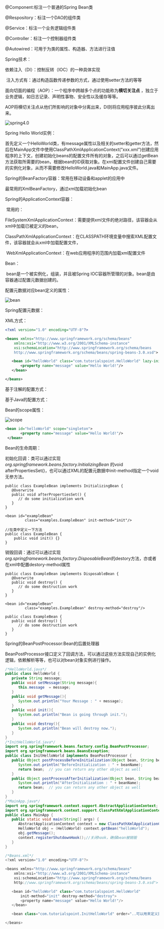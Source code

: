 @Component:标注一个普通的Spring Bean类

@Respository：标注一个DAO的组件类

@Service：标注一个业务逻辑组件类

@Controller：标注一个控制器组件类

@Autowired：可用于为类的属性、构造器、方法进行注值



Spring技术：

依赖注入（DI）：控制反转（IOC）的一种具体实现

​	注入方式有：通过构造函数传递参数的方式，通过使用setter方法的等等

面向切面的编程（AOP）：一个程序中跨越多个点的功能称为**横切关注点** ，独立于业务逻辑，如日志记录、声明性事物、安全性以及缓存等等。

AOP将横切关注点从他们所影响的对象中分离出来，DI则将应用程序彼此分离出来。

![spring4.0](./Spring4.0/springkuangjia.png)

Spring Hello World实例：

首先定义一个HelloWorld类，有message属性以及相关的setter和getter方法，然后在MainApp文件中使用ClassPathXmlApplicationContext(“xxx.xml”)创建应用程序的上下文，创建初始化beans的配置文件所有的对象，之后可以通过getBean方法获取所需要的bean，根据bean的ID获取对象。在xml配置文件创建自己需要的实例化对象，从而不需要修改HelloWorld.java和MainApp.java文件。



Spring的BeanFactory容器：常用在移动设备和applet的应用中

最常用的XmlBeanFactory，通过xml加载初始化bean



Spring的ApplicationContext容器：

​	常用的：

​	FileSystemXmlApplicationContext：需要提供xml文件的绝对路径，该容器会从xml中加载已被定义的bean，

​	ClassPathXmlApplicationContext：在CLASSPATH环境变量中搜索XML配置文件，该容器就会从xml中加载配置文件，

​	WebXmlApplicationContext：在web应用程序的范围内加载xml配置文件



Bean：

​	bean是一个被实例化，组装，并且被Spring IOC容器所管理的对象。bean是由容器通过配置元数据创建的。

配置元数据对应bean定义的属性：

![bean](./Spring4.0/bean-property.png)

Spring配置元数据：

XML方式：

```xml
<?xml version="1.0" encoding="UTF-8"?>

<beans xmlns="http://www.springframework.org/schema/beans"
    xmlns:xsi="http://www.w3.org/2001/XMLSchema-instance"
    xsi:schemaLocation="http://www.springframework.org/schema/beans
    http://www.springframework.org/schema/beans/spring-beans-3.0.xsd">

   <bean id="helloWorld" class="com.tutorialspoint.HelloWorld" lazy-init="true" lazy-method="..." destroy-method="...">
       <property name="message" value="Hello World!"/>
   </bean>

</beans>
```

基于注解的配置方式：

基于Java的配置方式：



Bean的scope属性：

![scope](./Spring4.0/scope-property.png)

```xml
<bean id="helloWorld" scope="singleton">
       <property name="message" value="Hello World!"/>
 </bean>
```



Bean的生命周期：

​	初始化回调：类可以通过实现*org.springframework.beans.factory.InitializingBean* 的void afterPropertiesSet()，也可以通过XML的配置元数据中init-method指定一个void无参方法。

```jav
public class ExampleBean implements InitializingBean {
   @Overwrite	
   public void afterPropertiesSet() {
      // do some initialization work
   }
}
```

```
<bean id="exampleBean" 
         class="examples.ExampleBean" init-method="init"/>
         
//在类中定义一下方法
public class ExampleBean {
    public void init() {}
}
```



​	销毁回调：通过可以通过实现*org.springframework.beans.factory.DisposableBean*的destory方法，亦或者在xml中配置destory-method属性

```
public class ExampleBean implements DisposableBean {
   @Overwrite
   public void destroy() {
      // do some destruction work
   }
}
```

```
<bean id="exampleBean"
         class="examples.ExampleBean" destroy-method="destroy"/>
         
public class ExampleBean {
   public void destroy() {
      // do some destruction work
   }
}
```

Spring的BeanPostProcessor:Bean的后置处理器

​	BeanPostProcessor接口定义了回调方法，可以通过这些方法实现自己的实例化逻辑，依赖解析等等，也可以对bean对象实例进行操作。

```java
/*HelloWorld.java*/
public class HelloWorld {
   private String message;
   public void setMessage(String message){
      this.message  = message;
   }
   public void getMessage(){
      System.out.println("Your Message : " + message);
   }
   public void init(){
      System.out.println("Bean is going through init.");
   }
   public void destroy(){
      System.out.println("Bean will destroy now.");
   }
}
/*InitHelloWorld.java*/
import org.springframework.beans.factory.config.BeanPostProcessor;
import org.springframework.beans.BeansException;
public class InitHelloWorld implements BeanPostProcessor {
   public Object postProcessBeforeInitialization(Object bean, String beanName) throws BeansException {
      System.out.println("BeforeInitialization : " + beanName);
      return bean;  // you can return any other object as well
   }
   public Object postProcessAfterInitialization(Object bean, String beanName) throws BeansException {
      System.out.println("AfterInitialization : " + beanName);
      return bean;  // you can return any other object as well
   }
}
/*MainApp.java*/
import org.springframework.context.support.AbstractApplicationContext;
import org.springframework.context.support.ClassPathXmlApplicationContext;
public class MainApp {
   public static void main(String[] args) {
      AbstractApplicationContext context = new ClassPathXmlApplicationContext("Beans.xml");
      HelloWorld obj = (HelloWorld) context.getBean("helloWorld");
      obj.getMessage();
      context.registerShutdownHook();//关闭hook，确保bean被销毁
   }
}

/*Beans.xml*/
<?xml version="1.0" encoding="UTF-8"?>

<beans xmlns="http://www.springframework.org/schema/beans"
    xmlns:xsi="http://www.w3.org/2001/XMLSchema-instance"
    xsi:schemaLocation="http://www.springframework.org/schema/beans
    http://www.springframework.org/schema/beans/spring-beans-3.0.xsd">

   <bean id="helloWorld" class="com.tutorialspoint.HelloWorld"
       init-method="init" destroy-method="destroy">
       <property name="message" value="Hello World!"/>
   </bean>

   <bean class="com.tutorialspoint.InitHelloWorld" order="..可以用来定义执行前后的顺序..."/>

</beans>
```



